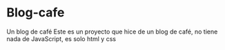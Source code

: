 # Blog-cafe
Un blog de café
Este es un proyecto que hice de un blog de café, no tiene nada de JavaScript, es solo html y css
